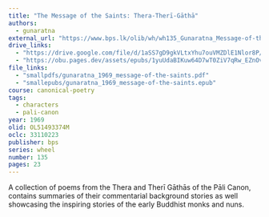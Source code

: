 ```yaml
---
title: "The Message of the Saints: Thera-Therī-Gāthā"
authors:
  - gunaratna
external_url: "https://www.bps.lk/olib/wh/wh135_Gunaratna_Message-of-the-Saints--Thera-Theri-Gatha.html"
drive_links:
  - "https://drive.google.com/file/d/1aSS7gD9gkVLtxYhu7ouVMZDlE1Nlor8P/view?usp=sharing"
  - "https://obu.pages.dev/assets/epubs/1yuUdaBIKuw64D7wT0ZiV7qRw_EZnOvqx.epub"
file_links:
  - "smallpdfs/gunaratna_1969_message-of-the-saints.pdf"
  - "smallepubs/gunaratna_1969_message-of-the-saints.epub"
course: canonical-poetry
tags:
  - characters
  - pali-canon
year: 1969
olid: OL51493374M
oclc: 33110223
publisher: bps
series: wheel
number: 135
pages: 23
---
```


A collection of poems from the Thera and Therī Gāthās of the Pāli Canon, contains summaries of their commentarial background stories as well showcasing the inspiring stories of the early Buddhist monks and nuns.
